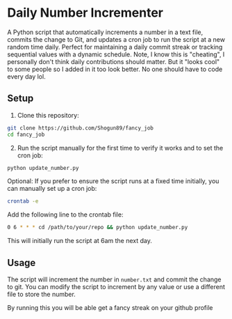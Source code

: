 # Daily Number Incrementer

A Python script that automatically increments a number in a text file, commits the change to Git, and updates a cron job to run the script at a new random time daily. Perfect for maintaining a daily commit streak or tracking sequential values with a dynamic schedule. Note, I know this is "cheating", I personally don't think daily contributions should matter. But it "looks cool" to some people so I added in it too look better. No one should have to code every day lol.

## Setup

1. Clone this repository:

```bash
git clone https://github.com/Shogun89/fancy_job
cd fancy_job
```

2. Run the script manually for the first time to verify it works and to set the cron job:

```bash
python update_number.py
```

Optional: If you prefer to ensure the script runs at a fixed time initially, you can manually set up a cron job:

```bash
crontab -e
```

Add the following line to the crontab file:

```bash
0 6 * * * cd /path/to/your/repo && python update_number.py
```

This will initially run the script at 6am the next day.

## Usage

The script will increment the number in `number.txt` and commit the change to git. You can modify the script to increment by any value or use a different file to store the number.

By running this you will be able get a fancy streak on your github profile
